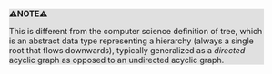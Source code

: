 <div style="margin:2em; background-color: #e0e0e0;">

<strong>⚠️NOTE️️️⚠️</strong>

This is different from the computer science definition of tree, which is an abstract data type representing a hierarchy (always a single root that flows downwards), typically generalized as a *directed* acyclic graph as opposed to an undirected acyclic graph.
</div>

